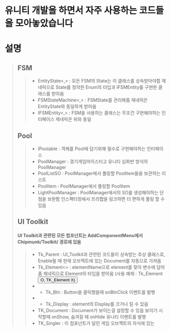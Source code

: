 # 유니티 개발을 하면서 자주 사용하는 코드들을 모아놓았습니다


# 설명
> ## FSM
>> * EntityState<,> : 모든 FSM의 State는 이 클래스를 상속받아야함
>>                    제네릭으로 State를 정의한 Enum의 타입과 IFSMEntity를 구현한 클래스를 받아옴
>> * FSMStateMachine<,> : FSMState를 관리해줌
>>                        제네릭은 EntityState와 동일하게 받아옴
>> * IFSMEntity<,> : FSM을 사용하는 클래스는 무조건 구현해야하는 인터페이스
>>                   제네릭은 위와 동일
> ## Pool
>> * IPoolable : 객체를 Pool에 담기위해 필수로 구현해야하는 인터페이스
>> * PoolManager : 경기게임마이스터고 유니티 심화반 방식의 PoolManager
>> * PoolListSO : PoolManager에서 풀링할 PoolItem들을 보관하는 리스트
>> * PoolItem : PoolManager에서 풀링할 PoolItem
>> * LightPoolManager : PoolManager에서의 SO를 생성해야하는 단점을 보완함 
>>                      인스펙터창에서 프리팹을 링크하면 더 편하게 풀링 할 수 있음
> ## UI Toolkit
> #### UI Toolkit과 관련된 모든 컴포넌트는 AddComponentMenu에서 Chipmunk/Toolkit/ 경로에 있음
>> * Tk_Parent : UI_Toolkit과 관련된 코드들이 상속받는 추상 클래스로,
>>               Enable될 때 현재 오브젝트에 있는 Document를 자동으로 가져옴
>> * Tk_Element<> : elementName으로 element를 찾아 변수에 담아줌
>>                  제네릭으로 Element의 타입을 받아옴 (사용 예제 : Tk_Element<Button> O, TK_Element<ScriptableObject> X)
>> * * Tk_Btn : Button을 클릭했을때 onBtnClick 이벤트를 발행 
>> * * Tk_Display : element의 Display를 끄거나 킬 수 있음
>> * TK_Document : Document가 보이는걸 설정할 수 있음
>>                 보이기 시작할때 onShow, 숨겨질 때 onHide 유니티 이벤트를 발행
>> * TK_Singler : 이 컴포넌트가 달린 게임 오브젝트의 자식에 있는